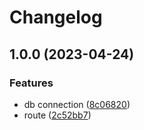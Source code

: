 # Changelog

## 1.0.0 (2023-04-24)


### Features

* db connection ([8c06820](https://github.com/TrackER-Corporation/tracker-renewable-service/commit/8c06820ebd5b9b7c6c4ceea4a61441b4417e77d5))
* route ([2c52bb7](https://github.com/TrackER-Corporation/tracker-renewable-service/commit/2c52bb7de76eca30ec5e65a6713916d69f768636))
